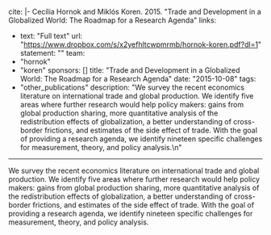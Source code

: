 cite: |-
  Cecília Hornok and Miklós Koren. 2015. "Trade and Development in a Globalized World: The Roadmap for a Research Agenda"
links:
  - text: "Full text"
    url: "https://www.dropbox.com/s/x2yefhltcwpmrmb/hornok-koren.pdf?dl=1"
statement: ""
team:
  - "hornok"
  - "koren"
sponsors: []
title: "Trade and Development in a Globalized World: The Roadmap for a Research Agenda"
date: "2015-10-08"
tags:
  - "other_publications"
description: "We survey the recent economics literature on international trade and global production. We identify five areas where further research would help policy makers: gains from global production sharing, more quantitative analysis of the redistribution effects of globalization, a better understanding of cross-border frictions, and estimates of the side effect of trade. With the goal of providing a research agenda, we identify nineteen specific challenges for measurement, theory, and policy analysis.\n"

---

We survey the recent economics literature on international trade and global production. We identify five areas where further research would help policy makers: gains from global production sharing, more quantitative analysis of the redistribution effects of globalization, a better understanding of cross-border frictions, and estimates of the side effect of trade. With the goal of providing a research agenda, we identify nineteen specific challenges for measurement, theory, and policy analysis.

